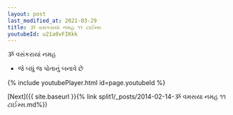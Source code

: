 ```yaml
---
layout: post
last_modified_at: 2021-03-29
title: ૐ વસંકરાયાં નમહ ૧૧ ટાઈમ્સ
youtubeId: u21a0vFIKkk
---
```

 
 
 ૐ વસંકરાયાં નમહ  
 
 -  જે બધું જ પોતાનું બનાવે છે 
 
  
 
  
 
 
 
 
 
 


{% include youtubePlayer.html id=page.youtubeId %}
 
[Next]({{ site.baseurl }}{% link  split1/_posts/2014-02-14-ૐ વમસયા નમહ ૧૧ ટાઈમ્સ.md%})
 
